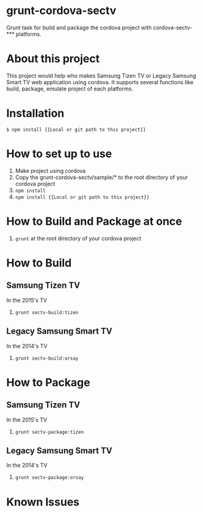 # grunt-cordova-sectv
Grunt task for build and package the cordova project with cordova-sectv-*** platforms.

# About this project
This project would help who makes Samsung Tizen TV or Legacy Samsung Smart TV web application using cordova.
It supports several functions like build, package, emulate project of each platforms.

# Installation
```shell
$ npm install {{Local or git path to this project}}
```

# How to set up to use
1. Make project using cordova
2. Copy the grunt-cordova-sectv/sample/* to the root directory of your cordova project
3. `npm install`
4. `npm install {{Local or git path to this project}}`

# How to Build and Package at once
1. `grunt` at the root directory of your cordova project

# How to Build
## Samsung Tizen TV
In the 2015's TV
1. `grunt sectv-build:tizen`

## Legacy Samsung Smart TV
In the 2014's TV
1. `grunt sectv-build:orsay`

# How to Package
## Samsung Tizen TV
In the 2015's TV
1. `grunt sectv-package:tizen`

## Legacy Samsung Smart TV
In the 2014's TV
1. `grunt sectv-package:orsay`

# Known Issues
